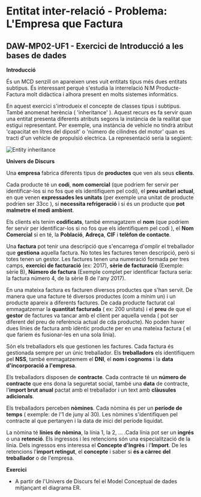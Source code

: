 # Entitat inter-relació - Problema: L'Empresa que Factura
## DAW-MP02-UF1 - Exercici de Introducció a les bases de dades
**Introducció**

És un MCD senzill on apareixen unes vuit entitats tipus més dues entitats subtipus. És interessant perquè s'estudia la interrelació N:M Producte-Factura molt didàctica i alhora present en molts sistemes informàtics.

En aquest exercici s'introdueix el concepte de classes tipus i subtipus. També anomenat herència ( 'inheritance' ). Aquest recurs es fa servir quan una entitat presenta diferents atributs segons la instància de la realitat que estigui representant. Per exemple, una instància de vehícle no tindrà atribut 'capacitat en lítres del diposit' o 'número de cilindres del motor' quan es tracti d'un vehícle de propulsió electrica. La representació seria la següent:

![Entity inheritance](http://i.imgur.com/fbyklLH.png)

**Univers de Discurs**

Una **empresa** fabrica diferents tipus de **productes** que ven als seus **clients**. 

Cada producte té un **codi**, **nom comercial** (que podriem fer servir per identificar-los si no fos que els identifiquem pel codi), el **preu unitari actual**, en que venen **expressades les unitats** (per exemple una unitat de producte podrien ser 33cc ), si **necessita refrigeració** i si és un producte que **pot malmetre el medi ambient**.

Els clients els tenim **codificats**, també emmagatzem el **nom** (que podriem fer servir per identificar-los si no fos que els identifiquem pel codi ), el **Nom Comercial** si en té, la **Població**, **Adreça**, **CIF** i **telèfon de contacte**.

Una **factura** pot tenir una descripció que s'encarrega d'omplir el treballador que **gestiona** aquella factura. No totes les factures tenen descripció, però si totes tenen un gestor. Les factures tenen una numeració formada per tres camps, **exercici de facturació** (ex: 2017), **sèrie de facturació** (Exemple: sèrie B), **Número de factura** (Exemple complet per identificar factura seria: la factura número 4, de la sèrie B de l'any 2017). 

En una mateixa factura es facturen diversos productes que s'han servit. De manera que una facture té diversos productes (com a mínim un) i un producte apareix a diferents factures. De cada producte facturat cal emmagatzemar la **quantitat facturada** ( ex: 200 unitats) i el **preu** de que el **gestor** de factures va tancar amb el client per aquella venda ( pot ser diferent del preu de referència actual de cda producte). No poden haver dues línies de factura amb idèntic producte per en una mateixa factura ( el que fariem és fusionar-les en una sola línia).

Són els treballadors els que gestionen les factures. Cada factura és gestionada sempre per un únic treballador. Els **treballadors** els identifiquem pel **NSS**, també emmagatzemem el **DNI**, el **nom i cognoms** i la **data d'incorporació a l'empresa**.

Els treballadors disposen de **contracte**. Cada contracte té un **número de contracte** que ens dona la seguretat social, també una **data** de contracte, l'**import brut anual** pactat amb el treballador i un text amb **clàusules adicionals**.

Els treballadors perceben **nòmines**. Cada nòmina és per un **període de temps** ( exemple: de l'1 de juny al 30). Les nòmines s'identifiquen pel contracte al que pertanyen i la data de inici del període liquidat.

La nòmina té **línies de nòmina**, la línia 1, la 2, ... .Cada línia pot ser un **ingrés** o una **retenció**. Els ingressos i les retencions són una especialització de la línia. Dels ingressos ens interessa el **Concepte d'Ingrès** i l'**Import**. De les retencions l'**import retingut**, el **concepte** i saber si **és a càrrec del treballador** o de l'empresa.

**Exercici**

* A partir de l'Univers de Discurs fel el Model Conceptual de dades mitjançant el diagrama ER.



